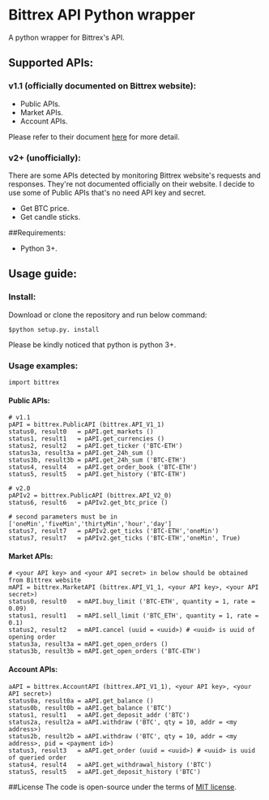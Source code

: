 # Bittrex API Python wrapper
A python wrapper for Bittrex's API.
## Supported APIs:
### v1.1 (officially documented on Bittrex website):
- Public APIs.
- Market APIs.
- Account APIs.

Please refer to their document [here](https://bittrex.com/home/api) for more detail.

### v2+ (unofficially):
There are some APIs detected by monitoring Bittrex website's requests and responses. They're not documented officially on their website. I decide to use some of Public APIs that's no need API key and secret.
- Get BTC price.
- Get candle sticks.

##Requirements:
- Python 3+.

## Usage guide:
### Install:
Download or clone the repository and run below command:
~~~
$python setup.py. install
~~~
Please be kindly noticed that python is python 3+.
### Usage examples:
~~~
import bittrex
~~~
#### Public APIs:
~~~
# v1.1
pAPI = bittrex.PublicAPI (bittrex.API_V1_1)
status0, result0   = pAPI.get_markets ()
status1, result1   = pAPI.get_currencies ()
status2, result2   = pAPI.get_ticker ('BTC-ETH')
status3a, result3a = pAPI.get_24h_sum ()
status3b, result3b = pAPI.get_24h_sum ('BTC-ETH')
status4, result4   = pAPI.get_order_book ('BTC-ETH') 
status5, result5   = pAPI.get_history ('BTC-ETH')

# v2.0
pAPIv2 = bittrex.PublicAPI (bittrex.API_V2_0)
status6, result6   = pAPIv2.get_btc_price ()

# second parameters must be in ['oneMin','fiveMin','thirtyMin','hour','day']
status7, result7   = pAPIv2.get_ticks ('BTC-ETH','oneMin')
status7, result7   = pAPIv2.get_ticks ('BTC-ETH','oneMin', True)
~~~
#### Market APIs:
~~~
# <your API key> and <your API secret> in below should be obtained from Bittrex website
mAPI = bittrex.MarketAPI (bittrex.API_V1_1, <your API key>, <your API secret>)
status0, result0   = mAPI.buy_limit ('BTC-ETH', quantity = 1, rate = 0.09)
status1, result1   = mAPI.sell_limit ('BTC_ETH', quantity = 1, rate = 0.1)
status2, result2   = mAPI.cancel (uuid = <uuid>) # <uuid> is uuid of opening order
status3a, result3a = mAPI.get_open_orders ()
status3b, result3b = mAPI.get_open_orders ('BTC-ETH')
~~~
#### Account APIs:
~~~
aAPI = bittrex.AccountAPI (bittrex.API_V1_1), <your API key>, <your API secret>)
status0a, result0a = aAPI.get_balance ()
status0b, result0b = aAPI.get_balance ('BTC')
status1, result1   = aAPI.get_deposit_addr ('BTC')
status2a, result2a = aAPI.withdraw ('BTC', qty = 10, addr = <my address>)
status2b, result2b = aAPI.withdraw ('BTC', qty = 10, addr = <my address>, pid = <payment id>)
status3, result3   = aAPI.get_order (uuid = <uuid>) # <uuid> is uuid of queried order
status4, result4   = aAPI.get_withdrawal_history ('BTC')
status5, result5   = aAPI.get_deposit_history ('BTC')
~~~

##License
The code is open-source under the terms of [MIT license](https://opensource.org/licenses/MIT).

